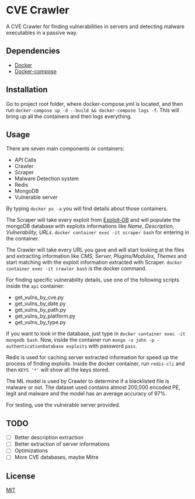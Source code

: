 # CVE Crawler

A CVE Crawler for finding vulnerabilities in servers and detecting malware executables in a passive way.

## Dependencies

* [Docker](https://www.docker.com/products/docker-desktop)
* [Docker-compose](https://github.com/docker/compose)

## Installation

Go to project root folder, where docker-compose.yml is located, and then run ```docker-compose up -d --build && docker-compose logs -f```. This will bring up all the containers and then logs everything.

## Usage

There are seven main components or containers:

* API Calls
* Crawler
* Scraper
* Malware Detection system
* Redis
* MongoDB
* Vulnerable server

By typing ```docker ps -a``` you will find details about those containers.

The Scraper will take every exploit from [Exploit-DB](https://www.exploit-db.com/) and will populate the mongoDB database with exploits informations like *Name, Description, Vulnerability, URLs*. 
```docker container exec -it scraper bash``` for entering in the container.

The Crawler will take every URL you gave and will start looking at the files and extracting information like *CMS, Server, Plugins/Modules, Themes* and start matching with the exploit information extracted with Scraper. ```docker container exec -it crawler bash``` is the docker command. 

For finding specific vulnerability details, use one of the following scripts inside the ```api``` container:

* get_vulns_by_cve.py
* get_vulns_by_date.py
* get_vulns_by_path.py
* get_vulns_by_platform.py
* get_vulns_by_type.py

If you want to look in the database, just type in ```docker container exec -it mongodb bash```. Now, inside the container run ```mongo -u john -p -authenticationDatabase exploits``` with password ```pass```.

Redis is used for caching server extracted information for speed up the process of finding exploits. Inside the docker container, run ```redis-cli``` and then ```KEYS '*'``` will show all the keys stored.

The ML model is used by Crawler to determine if a blacklisted file is malware or not. The dataset used contains almost 200,000 encoded PE, legit and malware and the model has an average accuracy of 97%. 

For testing, use the vulnerable server provided. 

## TODO

- [ ] Better description extraction
- [ ] Better extraction of server informations
- [ ] Optimizations
- [ ] More CVE databases, maybe Mitre

## License

[MIT](https://choosealicense.com/licenses/mit/)
